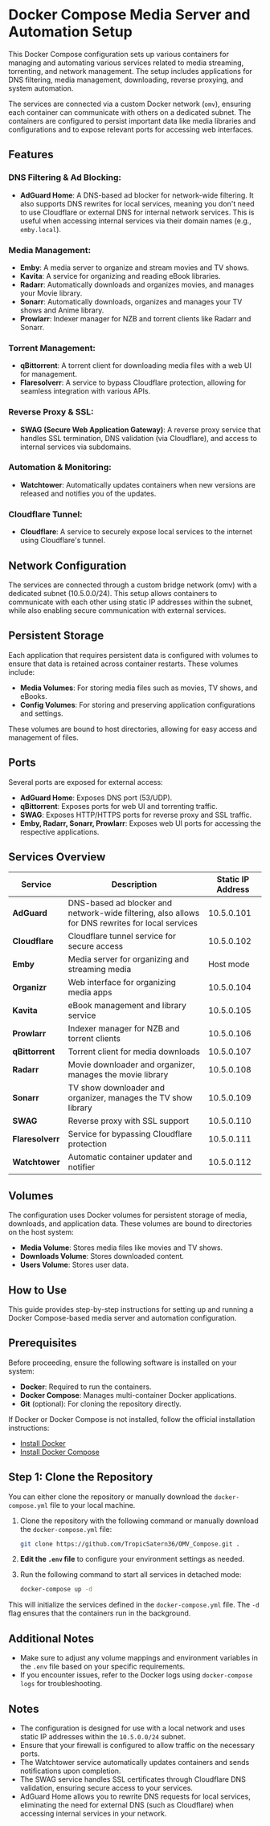 # Docker Compose Media Server and Automation Setup

This Docker Compose configuration sets up various containers for managing and automating various services related to media streaming, torrenting, and network management. The setup includes applications for DNS filtering, media management, downloading, reverse proxying, and system automation.

The services are connected via a custom Docker network (`omv`), ensuring each container can communicate with others on a dedicated subnet. The containers are configured to persist important data like media libraries and configurations and to expose relevant ports for accessing web interfaces.

## Features

### DNS Filtering & Ad Blocking:
- **AdGuard Home**: A DNS-based ad blocker for network-wide filtering. It also supports DNS rewrites for local services, meaning you don't need to use Cloudflare or external DNS for internal network services. This is useful when accessing internal services via their domain names (e.g., `emby.local`).

### Media Management:
- **Emby**: A media server to organize and stream movies and TV shows.
- **Kavita**: A service for organizing and reading eBook libraries.
- **Radarr**: Automatically downloads and organizes movies, and manages your Movie library.
- **Sonarr**: Automatically downloads, organizes and manages your TV shows and Anime library.
- **Prowlarr**: Indexer manager for NZB and torrent clients like Radarr and Sonarr.

### Torrent Management:
- **qBittorrent**: A torrent client for downloading media files with a web UI for management.
- **Flaresolverr**: A service to bypass Cloudflare protection, allowing for seamless integration with various APIs.

### Reverse Proxy & SSL:
- **SWAG (Secure Web Application Gateway)**: A reverse proxy service that handles SSL termination, DNS validation (via Cloudflare), and access to internal services via subdomains.

### Automation & Monitoring:
- **Watchtower**: Automatically updates containers when new versions are released and notifies you of the updates.

### Cloudflare Tunnel:
- **Cloudflare**: A service to securely expose local services to the internet using Cloudflare's tunnel.

## Network Configuration

The services are connected through a custom bridge network (omv) with a dedicated subnet (10.5.0.0/24). This setup allows containers to communicate with each other using static IP addresses within the subnet, while also enabling secure communication with external services.

## Persistent Storage

Each application that requires persistent data is configured with volumes to ensure that data is retained across container restarts. These volumes include:

- **Media Volumes**: For storing media files such as movies, TV shows, and eBooks.
- **Config Volumes**: For storing and preserving application configurations and settings.

These volumes are bound to host directories, allowing for easy access and management of files.

## Ports

Several ports are exposed for external access:

- **AdGuard Home**: Exposes DNS port (53/UDP).
- **qBittorrent**: Exposes ports for web UI and torrenting traffic.
- **SWAG**: Exposes HTTP/HTTPS ports for reverse proxy and SSL traffic.
- **Emby, Radarr, Sonarr, Prowlarr**: Exposes web UI ports for accessing the respective applications.

## Services Overview

| Service         | Description                                                                                      | Static IP Address |
|-----------------|--------------------------------------------------------------------------------------------------|-------------------|
| **AdGuard**     | DNS-based ad blocker and network-wide filtering, also allows for DNS rewrites for local services | 10.5.0.101        |
| **Cloudflare** | Cloudflare tunnel service for secure access                                                     | 10.5.0.102        |
| **Emby**        | Media server for organizing and streaming media                                                 | Host mode         |
| **Organizr**    | Web interface for organizing media apps                                                         | 10.5.0.104        |
| **Kavita**      | eBook management and library service                                                              | 10.5.0.105        |
| **Prowlarr**    | Indexer manager for NZB and torrent clients                                                      | 10.5.0.106        |
| **qBittorrent** | Torrent client for media downloads                                                                | 10.5.0.107        |
| **Radarr**      | Movie downloader and organizer, manages the movie library                                        | 10.5.0.108        |
| **Sonarr**      | TV show downloader and organizer, manages the TV show library                                    | 10.5.0.109        |
| **SWAG**        | Reverse proxy with SSL support                                                                   | 10.5.0.110        |
| **Flaresolverr**| Service for bypassing Cloudflare protection                                                      | 10.5.0.111        |
| **Watchtower**  | Automatic container updater and notifier                                                         | 10.5.0.112        |

## Volumes

The configuration uses Docker volumes for persistent storage of media, downloads, and application data. These volumes are bound to directories on the host system:

- **Media Volume**: Stores media files like movies and TV shows.
- **Downloads Volume**: Stores downloaded content.
- **Users Volume**: Stores user data.

## How to Use

This guide provides step-by-step instructions for setting up and running a Docker Compose-based media server and automation configuration.

## Prerequisites

Before proceeding, ensure the following software is installed on your system:

- **Docker**: Required to run the containers.
- **Docker Compose**: Manages multi-container Docker applications.
- **Git** (optional): For cloning the repository directly.

If Docker or Docker Compose is not installed, follow the official installation instructions:
- [Install Docker](https://docs.docker.com/get-docker/)
- [Install Docker Compose](https://docs.docker.com/compose/install/)

## Step 1: Clone the Repository

You can either clone the repository or manually download the `docker-compose.yml` file to your local machine.

1. Clone the repository with the following command or manually download the `docker-compose.yml` file:
    ```bash
    git clone https://github.com/TropicSatern36/OMV_Compose.git .
    ```

2. **Edit the `.env` file** to configure your environment settings as needed.

3. Run the following command to start all services in detached mode:
    ```bash
    docker-compose up -d
    ```

This will initialize the services defined in the `docker-compose.yml` file. The `-d` flag ensures that the containers run in the background.

## Additional Notes
- Make sure to adjust any volume mappings and environment variables in the `.env` file based on your specific requirements.
- If you encounter issues, refer to the Docker logs using `docker-compose logs` for troubleshooting.
## Notes

- The configuration is designed for use with a local network and uses static IP addresses within the `10.5.0.0/24` subnet.
- Ensure that your firewall is configured to allow traffic on the necessary ports.
- The Watchtower service automatically updates containers and sends notifications upon completion.
- The SWAG service handles SSL certificates through Cloudflare DNS validation, ensuring secure access to your services.
- AdGuard Home allows you to rewrite DNS requests for local services, eliminating the need for external DNS (such as Cloudflare) when accessing internal services in your network.
